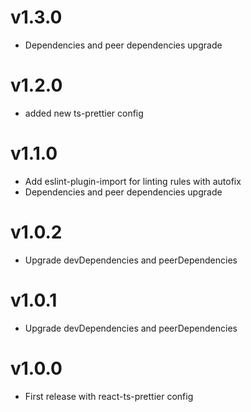 # v1.3.0

- Dependencies and peer dependencies upgrade

# v1.2.0

- added new ts-prettier config

# v1.1.0

- Add eslint-plugin-import for linting rules with autofix
- Dependencies and peer dependencies upgrade

# v1.0.2

- Upgrade devDependencies and peerDependencies

# v1.0.1

- Upgrade devDependencies and peerDependencies

# v1.0.0

- First release with react-ts-prettier config

